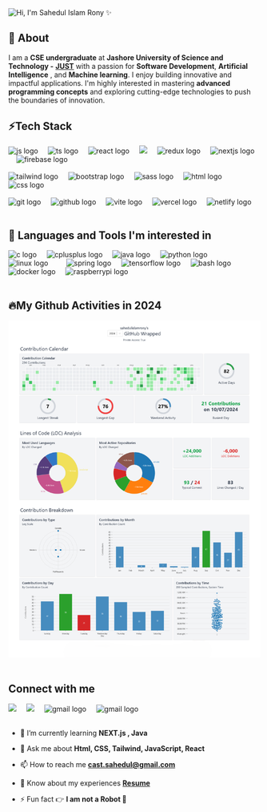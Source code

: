 <img src="https://readme-typing-svg.herokuapp.com?font=Niconne&size=60&pause=0000&center=true&vCenter=true&multiline=true&repeat=false&width=1200&height=90&lines=Hi%2C+I'm+Sahedul+Islam+Rony+%E2%9C%A8" alt="Hi, I'm Sahedul Islam Rony ✨" />

  
<!-- <div  align="center"> -->
<!-- <img src="https://readme-typing-svg.herokuapp.com?font=IBM+Plex+Mono&weight=700&size=50&pause=1000&center=true&vCenter=true&repeat=false&width=1200&height=100&lines=Welcome+to+my+github+profile+%E2%9C%A8" alt="Welcome to my github profile ✨" />
</div> -->
<!--    -->
<h2 align="left"> 💫 About </h2>

I am a **CSE undergraduate** at **Jashore University of Science and Technology -** [**JUST**](https://just.edu.bd) with a passion for **Software Development**, **Artificial Intelligence** , and **Machine learning**. I enjoy building innovative and impactful applications. I'm highly interested in mastering **advanced programming concepts** and exploring cutting-edge technologies to push the boundaries of innovation.

<h2 align="left"> ⚡Tech Stack </h2>

<div align="left">

<img src="https://skillicons.dev/icons?i=js" height="30" alt="js logo"  />
<img width="12" />
<img src="https://skillicons.dev/icons?i=ts" height="30" alt="ts logo"  />
<img width="12" />
<img src="https://skillicons.dev/icons?i=react" height="30" alt="react logo"  />
<img width="12" />
<img src="https://cdn.jsdelivr.net/gh/devicons/devicon@latest/icons/reactrouter/reactrouter-original.svg" height="30"  />
<img width="12" />
<img src="https://skillicons.dev/icons?i=redux" height="30" alt="redux logo"  />
<img width="12" />
<img src="https://skillicons.dev/icons?i=nextjs" height="30" alt="nextjs logo"  />
<img width="12" />
<img src="https://skillicons.dev/icons?i=firebase" height="30" alt="firebase logo"  />
<img width="12" />

<br />
<br/>
<img src="https://skillicons.dev/icons?i=tailwind" height="30" alt="tailwind logo"  />
<img width="12" />
<img src="https://skillicons.dev/icons?i=bootstrap" height="30" alt="bootstrap logo"  />
<img width="12" />
<img src="https://skillicons.dev/icons?i=sass" height="30" alt="sass logo"  />
<img width="12" />
<img src="https://skillicons.dev/icons?i=html" height="30" alt="html logo"  />
<img width="12" />
<img src="https://skillicons.dev/icons?i=css" height="30" alt="css logo"  />
<img width="12" />

<br />
<br/>
<img src="https://skillicons.dev/icons?i=git" height="30" alt="git logo"  />
<img width="12" />
<img src="https://skillicons.dev/icons?i=github" height="30" alt="github logo"  />
<img width="12" />
<img src="https://skillicons.dev/icons?i=vite" height="30" alt="vite logo"  />
<img width="12" />
<img src="https://skillicons.dev/icons?i=vercel" height="30" alt="vercel logo"  />
<img width="12" />
<img src="https://skillicons.dev/icons?i=netlify" height="30" alt="netlify logo"  />

</div>

<br/>
<h2 align="left"> 🔭 Languages and Tools I'm interested in</h2>

<div align="left">
  <img src="https://cdn.jsdelivr.net/gh/devicons/devicon/icons/c/c-original.svg" height="35" alt="c logo"  />
  <img width="12" />
  <img src="https://cdn.jsdelivr.net/gh/devicons/devicon/icons/cplusplus/cplusplus-original.svg" height="35" alt="cplusplus logo"  />
  <img width="12" />
  <img src="https://cdn.jsdelivr.net/gh/devicons/devicon/icons/java/java-original.svg" height="35" alt="java logo"  />
  <img width="12" />
  <img src="https://cdn.jsdelivr.net/gh/devicons/devicon/icons/python/python-original.svg" height="35" alt="python logo"  />
  <img width="12" />
  <img width="12" />
  <img src="https://cdn.jsdelivr.net/gh/devicons/devicon/icons/linux/linux-original.svg" height="35" alt="linux logo"  />
  <img width="12" />
  <img width="12" />
  <img src="https://cdn.jsdelivr.net/gh/devicons/devicon/icons/spring/spring-original.svg" height="35" alt="spring logo"  />
  <img width="12" />
  <img src="https://cdn.jsdelivr.net/gh/devicons/devicon/icons/tensorflow/tensorflow-original.svg" height="35" alt="tensorflow logo"  />
  <img width="12" />
  <img src="https://cdn.simpleicons.org/gnubash/4EAA25" height="35" alt="bash logo"  />
  <img width="12" />
  <img src="https://cdn.simpleicons.org/docker/2496ED" height="35" alt="docker logo"  />
  <img width="12" />
  <img src="https://cdn.jsdelivr.net/gh/devicons/devicon/icons/raspberrypi/raspberrypi-original.svg" height="35" alt="raspberrypi logo"  />
</div>

<br/>
<h2 align="left"> 🔥My Github Activities  in 2024 </h2>

<div align="left">

<img src="2024/github.png" width="1200">

</div>

<br/>

<h2 align="left">  Connect with me</h2>

<div align="left">
  <a style="text-decoration:none;" href="https://linkedin.com/in/sahedulislamrony" >
  <img src="https://cdn.jsdelivr.net/gh/devicons/devicon@latest/icons/linkedin/linkedin-original.svg" height="30" />
  </a>
  <img width="12">
  <a style="text-decoration:none;" href="https://www.facebook.com/sahedulislamFB" >
  <img src="https://cdn.jsdelivr.net/gh/devicons/devicon@latest/icons/facebook/facebook-original.svg" height="30" />
  </a>
  <img width="12">
 <a style="text-decoration:none;" href="https://x.com/i_am_sahed" >
<img src="https://skillicons.dev/icons?i=twitter" height="30" alt="gmail logo"  /></a>
</a>
<img width="12">
 <a style="text-decoration:none;" href="mailto:sahedul.dev@gmail.com" >
 <img src="https://skillicons.dev/icons?i=gmail" height="30" alt="gmail logo"  /></a>

</div>
<br/>
<div align="left" >

- 🌱 I’m currently learning **NEXT.js , Java**

- 💬 Ask me about **Html, CSS, Tailwind, JavaScript, React**

- 📫 How to reach me **<cast.sahedul@gmail.com>**

- 📄 Know about my experiences [**Resume**](resources/Resume.pdf)

- ⚡ Fun fact 👉 **I am not a Robot 🤖**

</div>
<br/>
